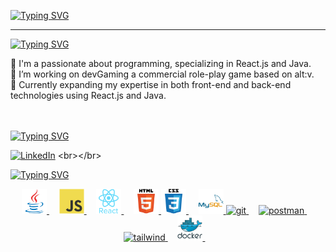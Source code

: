 [![Typing SVG](https://readme-typing-svg.demolab.com?font=DotGothic16&size=30&letterSpacing=2px&duration=3000&pause=50&color=13F768&repeat=false&width=846&height=39&lines=%F0%9F%91%8B+Hey%2C+I'm+Maciek)](https://git.io/typing-svg)
<hr />

[![Typing SVG](https://readme-typing-svg.demolab.com?font=DotGothic16&letterSpacing=2px&duration=4000&pause=4000&color=13F768&repeat=false&width=846&height=39&lines=%F0%9F%91%A8%F0%9F%8F%BB%E2%80%8D%F0%9F%92%BB+About+me)](https://git.io/typing-svg)


<div align="left">
💬 I'm a passionate about programming, specializing in React.js and Java.<br>🔭 I’m working on devGaming a commercial role-play game based on alt:v.<br>🌱 Currently expanding my expertise in both front-end and back-end technologies using React.js and Java.
</div>
<br></br>

[![Typing SVG](https://readme-typing-svg.demolab.com?font=DotGothic16&letterSpacing=2px&duration=3800&pause=4000&color=13F768&repeat=false&width=846&height=39&lines=%F0%9F%8C%90+Socials)](https://git.io/typing-svg)
<div align="left">

[![LinkedIn](https://img.shields.io/badge/LinkedIn-%230077B5.svg?logo=linkedin&logoColor=white)]([https://www.linkedin.com/in/maciej-ziółkowski-411623301/](https://www.linkedin.com/in/maciej-ziółkowski-411623301/)) 
<br></br>
</div>

[![Typing SVG](https://readme-typing-svg.demolab.com?font=DotGothic16&letterSpacing=2px&pause=4000&color=13F768&repeat=false&width=846&height=39&lines=%F0%9F%92%BB+Tech+Stack)](https://git.io/typing-svg)

<div align="center">
  <a href="https://www.java.com" target="_blank" rel="noreferrer">
    <img src="https://raw.githubusercontent.com/devicons/devicon/master/icons/java/java-original.svg" alt="java" width="40" height="40"/>
  </a>&nbsp;&nbsp;&nbsp;
  <a href="https://developer.mozilla.org/en-US/docs/Web/JavaScript" target="_blank" rel="noreferrer">
    <img src="https://raw.githubusercontent.com/devicons/devicon/master/icons/javascript/javascript-original.svg" alt="javascript" width="40" height="40"/>
  </a>&nbsp;&nbsp;&nbsp;
  <a href="https://reactjs.org/" target="_blank" rel="noreferrer">
    <img src="https://raw.githubusercontent.com/devicons/devicon/master/icons/react/react-original-wordmark.svg" alt="react" width="40" height="40"/>
  </a>&nbsp;&nbsp;&nbsp;
    <a href="https://www.w3.org/html/" target="_blank" rel="noreferrer">
    <img src="https://raw.githubusercontent.com/devicons/devicon/master/icons/html5/html5-original-wordmark.svg" alt="html5" width="40" height="40"/>
  </a>
  <a href="https://www.w3schools.com/css/" target="_blank" rel="noreferrer">
    <img src="https://raw.githubusercontent.com/devicons/devicon/master/icons/css3/css3-original-wordmark.svg" alt="css3" width="40" height="40"/>
  </a>&nbsp;&nbsp;&nbsp;
    <a href="https://www.mysql.com/" target="_blank" rel="noreferrer">
    <img src="https://raw.githubusercontent.com/devicons/devicon/master/icons/mysql/mysql-original-wordmark.svg" alt="mysql" width="40" height="40"/>
  </a>
  <a href="https://git-scm.com/" target="_blank" rel="noreferrer">
    <img src="https://www.vectorlogo.zone/logos/git-scm/git-scm-icon.svg" alt="git" width="40" height="40"/>
  </a>&nbsp;&nbsp;&nbsp;
  <a href="https://postman.com" target="_blank" rel="noreferrer">
    <img src="https://www.vectorlogo.zone/logos/getpostman/getpostman-icon.svg" alt="postman" width="40" height="40"/>
  </a>&nbsp;&nbsp;&nbsp;
  <a href="https://tailwindcss.com/" target="_blank" rel="noreferrer">
    <img src="https://www.vectorlogo.zone/logos/tailwindcss/tailwindcss-icon.svg" alt="tailwind" width="40" height="40"/>
  </a>&nbsp;&nbsp;&nbsp;
  <a href="https://www.docker.com/" target="_blank" rel="noreferrer">
    <img src="https://raw.githubusercontent.com/devicons/devicon/master/icons/docker/docker-original-wordmark.svg" alt="docker" width="40" height="40"/>
  </a>&nbsp;&nbsp;&nbsp;
  <br></br>
</div>
